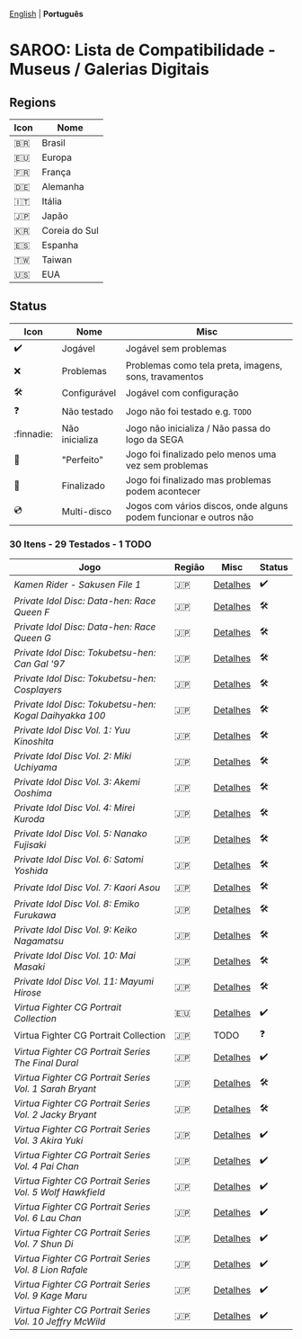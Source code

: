 [English](README.md) | **Português**

# SAROO: Lista de Compatibilidade - Museus / Galerias Digitais

## Regions

| Icon     | Nome          |
| -------- | ------------- |
| :brazil: | Brasil        |
| :eu:     | Europa        |
| :fr:     | França        |
| :de:     | Alemanha      |
| :it:     | Itália        |
| :jp:     | Japão         |
| :kr:     | Coreia do Sul |
| :es:     | Espanha       |
| :taiwan: | Taiwan        |
| :us:     | EUA           |

## Status

| Icon                | Nome           | Misc                                                              |
| ------------------- | -------------- | ----------------------------------------------------------------- |
| :heavy_check_mark:  | Jogável        | Jogável sem problemas                                             |
| :x:                 | Problemas      | Problemas como tela preta, imagens, sons, travamentos             |
| :hammer_and_wrench: | Configurável   | Jogável com configuração                                          |
| :question:          | Não testado    | Jogo não foi testado e.g. `TODO`                                  |
| :finnadie:          | Não inicializa | Jogo não inicializa / Não passa do logo da SEGA                   |
| :100:               | "Perfeito"     | Jogo foi finalizado pelo menos uma vez sem problemas              |
| :checkered_flag:    | Finalizado     | Jogo foi finalizado mas problemas podem acontecer                 |
| :cd:                | Multi-disco    | Jogos com vários discos, onde alguns podem funcionar e outros não |

### 30 Itens - 29 Testados - 1 TODO

| Jogo                                                      | Região | Misc                                                            | Status              |
| --------------------------------------------------------- | ------ | --------------------------------------------------------------- | ------------------- |
| _Kamen Rider - Sakusen File 1_                            | :jp:   | [Detalhes](../../Regions/Digitals/Japan/T-14101G/01/README.md)  | :heavy_check_mark:  |
| _Private Idol Disc: Data-hen: Race Queen F_               | :jp:   | [Detalhes](../../Regions/Digitals/Japan/T-30805G/01/README.md)  | :hammer_and_wrench: |
| _Private Idol Disc: Data-hen: Race Queen G_               | :jp:   | [Detalhes](../../Regions/Digitals/Japan/T-30806G/01/README.md)  | :hammer_and_wrench: |
| _Private Idol Disc: Tokubetsu-hen: Can Gal '97_           | :jp:   | [Detalhes](../../Regions/Digitals/Japan/T-30808G/01/README.md)  | :hammer_and_wrench: |
| _Private Idol Disc: Tokubetsu-hen: Cosplayers_            | :jp:   | [Detalhes](../../Regions/Digitals/Japan/T-30804G/01/README.md)  | :hammer_and_wrench: |
| _Private Idol Disc: Tokubetsu-hen: Kogal Daihyakka 100_   | :jp:   | [Detalhes](../../Regions/Digitals/Japan/T-30807G/01/README.md)  | :hammer_and_wrench: |
| _Private Idol Disc Vol. 1: Yuu Kinoshita_                 | :jp:   | [Detalhes](../../Regions/Digitals/Japan/T-30801G/01/README.md)  | :hammer_and_wrench: |
| _Private Idol Disc Vol. 2: Miki Uchiyama_                 | :jp:   | [Detalhes](../../Regions/Digitals/Japan/T-30802G/01/README.md)  | :hammer_and_wrench: |
| _Private Idol Disc Vol. 3: Akemi Ooshima_                 | :jp:   | [Detalhes](../../Regions/Digitals/Japan/T-30803G/01/README.md)  | :hammer_and_wrench: |
| _Private Idol Disc Vol. 4: Mirei Kuroda_                  | :jp:   | [Detalhes](../../Regions/Digitals/Japan/T-30809G/01/README.md)  | :hammer_and_wrench: |
| _Private Idol Disc Vol. 5: Nanako Fujisaki_               | :jp:   | [Detalhes](../../Regions/Digitals/Japan/T-30811G/01/README.md)  | :hammer_and_wrench: |
| _Private Idol Disc Vol. 6: Satomi Yoshida_                | :jp:   | [Detalhes](../../Regions/Digitals/Japan/T-30813G/01/README.md)  | :hammer_and_wrench: |
| _Private Idol Disc Vol. 7: Kaori Asou_                    | :jp:   | [Detalhes](../../Regions/Digitals/Japan/T-30814G/01/README.md)  | :hammer_and_wrench: |
| _Private Idol Disc Vol. 8: Emiko Furukawa_                | :jp:   | [Detalhes](../../Regions/Digitals/Japan/T-30815G/01/README.md)  | :hammer_and_wrench: |
| _Private Idol Disc Vol. 9: Keiko Nagamatsu_               | :jp:   | [Detalhes](../../Regions/Digitals/Japan/T-30816G/01/README.md)  | :hammer_and_wrench: |
| _Private Idol Disc Vol. 10: Mai Masaki_                   | :jp:   | [Detalhes](../../Regions/Digitals/Japan/T-30817G/01/README.md)  | :hammer_and_wrench: |
| _Private Idol Disc Vol. 11: Mayumi Hirose_                | :jp:   | [Detalhes](../../Regions/Digitals/Japan/T-30818G/01/README.md)  | :hammer_and_wrench: |
| _Virtua Fighter CG Portrait Collection_                   | :eu:   | [Detalhes](../../Regions/Digitals/Europe/610-6083/01/README.md) | :heavy_check_mark:  |
| Virtua Fighter CG Portrait Collection                     | :jp:   | TODO                                                            | :question:          |
| _Virtua Fighter CG Portrait Series The Final Dural_       | :jp:   | [Detalhes](../../Regions/Digitals/Japan/GS-9073/01/README.md)   | :heavy_check_mark:  |
| _Virtua Fighter CG Portrait Series Vol. 1 Sarah Bryant_   | :jp:   | [Detalhes](../../Regions/Digitals/Japan/GS-9062/01/README.md)   | :hammer_and_wrench: |
| _Virtua Fighter CG Portrait Series Vol. 2 Jacky Bryant_   | :jp:   | [Detalhes](../../Regions/Digitals/Japan/GS-9064/01/README.md)   | :hammer_and_wrench: |
| _Virtua Fighter CG Portrait Series Vol. 3 Akira Yuki_     | :jp:   | [Detalhes](../../Regions/Digitals/Japan/GS-9065/01/README.md)   | :heavy_check_mark:  |
| _Virtua Fighter CG Portrait Series Vol. 4 Pai Chan_       | :jp:   | [Detalhes](../../Regions/Digitals/Japan/GS-9066/01/README.md)   | :heavy_check_mark:  |
| _Virtua Fighter CG Portrait Series Vol. 5 Wolf Hawkfield_ | :jp:   | [Detalhes](../../Regions/Digitals/Japan/GS-9068/01/README.md)   | :heavy_check_mark:  |
| _Virtua Fighter CG Portrait Series Vol. 6 Lau Chan_       | :jp:   | [Detalhes](../../Regions/Digitals/Japan/GS-9069/01/README.md)   | :heavy_check_mark:  |
| _Virtua Fighter CG Portrait Series Vol. 7 Shun Di_        | :jp:   | [Detalhes](../../Regions/Digitals/Japan/GS-9070/01/README.md)   | :heavy_check_mark:  |
| _Virtua Fighter CG Portrait Series Vol. 8 Lion Rafale_    | :jp:   | [Detalhes](../../Regions/Digitals/Japan/GS-9071/01/README.md)   | :heavy_check_mark:  |
| _Virtua Fighter CG Portrait Series Vol. 9 Kage Maru_      | :jp:   | [Detalhes](../../Regions/Digitals/Japan/GS-9067/01/README.md)   | :heavy_check_mark:  |
| _Virtua Fighter CG Portrait Series Vol. 10 Jeffry McWild_ | :jp:   | [Detalhes](../../Regions/Digitals/Japan/GS-9072/01/README.md)   | :heavy_check_mark:  |
